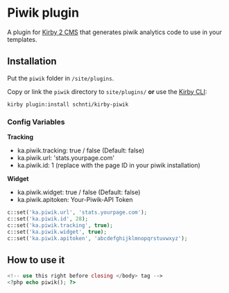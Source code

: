 # Piwik plugin

A plugin for [Kirby 2 CMS](http://getkirby.com) that generates piwik analytics code to use in your templates.

## Installation

Put the `piwik` folder in `/site/plugins`.

Copy or link the `piwik` directory to `site/plugins/` **or** use the [Kirby CLI](https://github.com/getkirby/cli):

```
kirby plugin:install schnti/kirby-piwik
```

### Config Variables

**Tracking**
* ka.piwik.tracking: true / false (Default: false)
* ka.piwik.url: 'stats.yourpage.com'
* ka.piwik.id: 1 (replace with the page ID in your piwik installation)

**Widget**
* ka.piwik.widget: true / false (Default: false)
* ka.piwik.apitoken: Your-Piwik-API Token

```php
c::set('ka.piwik.url', 'stats.yourpage.com');
c::set('ka.piwik.id', 28);
c::set('ka.piwik.tracking', true);
c::set('ka.piwik.widget', true);
c::set('ka.piwik.apitoken', 'abcdefghijklmnopqrstuvwxyz');
```

## How to use it

```php
<!-- use this right before closing </body> tag -->
<?php echo piwik(); ?>
```